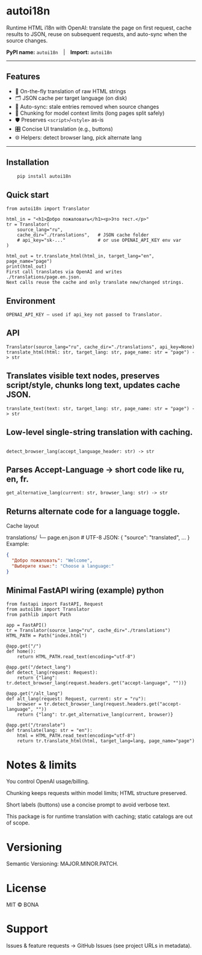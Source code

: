 # autoi18n

Runtime HTML i18n with OpenAI: translate the page on first request, cache results to JSON, reuse on subsequent requests, and auto-sync when the source changes.

**PyPI name:** `autoi18n` | **Import:** `autoi18n`

---

## Features

- 🔁 On-the-fly translation of raw HTML strings  
- 🗂️ JSON cache per target language (on disk)  
- 🔄 Auto-sync: stale entries removed when source changes  
- 🧩 Chunking for model context limits (long pages split safely)  
- 🛡️ Preserves `<script>`/`<style>` as-is  
- 🎛️ Concise UI translation (e.g., buttons)  
- 🌐 Helpers: detect browser lang, pick alternate lang

---

## Installation

```bash
    pip install autoi18n
```
## Quick start
``` 
from autoi18n import Translator

html_in = "<h1>Добро пожаловать</h1><p>Это тест.</p>"
tr = Translator(
    source_lang="ru",
    cache_dir="./translations",   # JSON cache folder
    # api_key="sk-..."            # or use OPENAI_API_KEY env var
)

html_out = tr.translate_html(html_in, target_lang="en", page_name="page")
print(html_out)
First call translates via OpenAI and writes ./translations/page.en.json.
Next calls reuse the cache and only translate new/changed strings.
```
## Environment
``` 
OPENAI_API_KEY — used if api_key not passed to Translator.
```
## API

``` 
Translator(source_lang="ru", cache_dir="./translations", api_key=None)
translate_html(html: str, target_lang: str, page_name: str = "page") -> str
```

## Translates visible text nodes, preserves script/style, chunks long text, updates cache JSON.

```
translate_text(text: str, target_lang: str, page_name: str = "page") -> str
```

## Low-level single-string translation with caching.

```

detect_browser_lang(accept_language_header: str) -> str
```

## Parses Accept-Language → short code like ru, en, fr.

```
get_alternative_lang(current: str, browser_lang: str) -> str
```

## Returns alternate code for a language toggle.
Cache layout

translations/
└─ page.en.json   # UTF-8 JSON: { "source": "translated", ... }
Example:

``` json (example)
{
  "Добро пожаловать": "Welcome",
  "Выберите язык:": "Choose a language:"
}
```
## Minimal FastAPI wiring (example) python
```
from fastapi import FastAPI, Request
from autoi18n import Translator
from pathlib import Path

app = FastAPI()
tr = Translator(source_lang="ru", cache_dir="./translations")
HTML_PATH = Path("index.html")

@app.get("/")
def home():
    return HTML_PATH.read_text(encoding="utf-8")

@app.get("/detect_lang")
def detect_lang(request: Request):
    return {"lang": tr.detect_browser_lang(request.headers.get("accept-language", ""))}

@app.get("/alt_lang")
def alt_lang(request: Request, current: str = "ru"):
    browser = tr.detect_browser_lang(request.headers.get("accept-language", ""))
    return {"lang": tr.get_alternative_lang(current, browser)}

@app.get("/translate")
def translate(lang: str = "en"):
    html = HTML_PATH.read_text(encoding="utf-8")
    return tr.translate_html(html, target_lang=lang, page_name="page")
```
# Notes & limits
You control OpenAI usage/billing.

Chunking keeps requests within model limits; HTML structure preserved.

Short labels (buttons) use a concise prompt to avoid verbose text.

This package is for runtime translation with caching; static catalogs are out of scope.

# Versioning
Semantic Versioning: MAJOR.MINOR.PATCH.

# License
MIT © BONA

# Support
Issues & feature requests → GitHub Issues (see project URLs in metadata).

